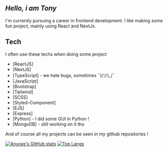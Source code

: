 ## _Hello, i am Tony_
I'm currently pursuing a career in frontend development.
I like making some fun project, mainly using React and NextJs.

## Tech

I often use these techs when doing some project

- [ReactJS]
- [NextJS]
- [TypeScript] - we hate bugs, sometimes ¯\\(ツ)_/¯
- [JavaScript]
- [Bootstrap]
- [Tailwind]
- [SCSS]
- [Styled-Component]
- [EJS]
- [Express]
- [Python] - I did some GUI in Python !
- [MongoDB] - still working on it tho

And of course all my projects can be seen in my github repositories !



[![Anurag's GitHub stats](https://github-readme-stats.vercel.app/api?username=handleryouth&theme=algolia)](https://github.com/handleryouth/github-readme-stats)
[![Top Langs](https://github-readme-stats.vercel.app/api/top-langs/?username=handleryouth&layout=compact)](https://github.com/handleryouth/github-readme-stats)


